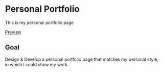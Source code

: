 # Personal Portfolio
This is my personal portfolio page

[Preview](https://skaradimitriou.github.io/PersonalPortfolio/)

## Goal
Design & Develop a personal portfolio page that matches my personal style, in which I could show my work.
